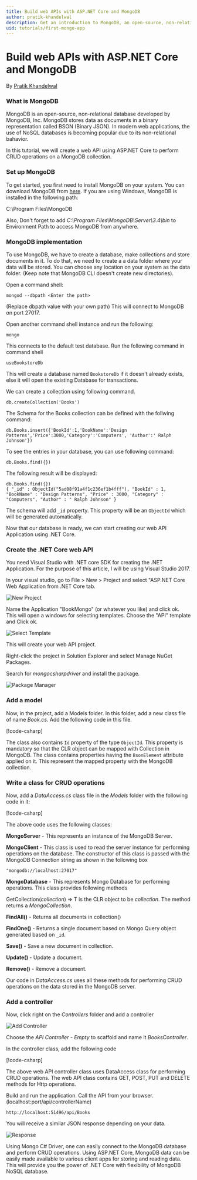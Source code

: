 ```yaml
---
title: Build web APIs with ASP.NET Core and MongoDB
author: pratik-khandelwal
description: Get an introduction to MongoDB, an open-source, non-relational database and how to build APIs using MongoDBand ASP.NET Core.
uid: tutorials/first-mongo-app
---
```

# Build web APIs with ASP.NET Core and MongoDB

By [Pratik Khandelwal](https://twitter.com/K2Prk)

### What is MongoDB

MongoDB is an open-source, non-relational database developed by MongoDB, Inc. MongoDB stores data as documents in a binary representation called BSON (Binary JSON). In modern web applications, the use of NoSQL databases is becoming popular due to its non-relational bahavior.

In this tutorial, we will create a web API using ASP.NET Core to perform CRUD operations on a MongoDB collection.

### Set up MongoDB

To get started, you first need to install MongoDB on your system. You can download MongoDB from [here]('https://docs.mongodb.com/manual/administration/install-community/'). If you are using Windows, MongoDB is installed in the following path:

C:\Program Files\MongoDB

Also, Don't forget to add *C:\Program Files\MongoDB\Server\3.4\bin* to Environment Path to access MongoDB from anywhere.

### MongoDB implementation

To use MongoDB, we have to create a database, make collections and store documents in it. To do that, we need to create a a data folder where your data will be stored. You can choose any location on your system as the data folder. (Keep note that MongoDB CLI doesn't create new directories).

Open a command shell:

```console
mongod --dbpath <Enter the path>
```

(Replace dbpath value with your own path) This will connect to MongoDB on port 27017.

Open another command shell instance and run the following:	

```console
mongo
```

This connects to the default test database. Run the following command in command shell

```console
useBookstoreDb
```

This will create a database named `BookstoreDb` if it doesn't already exists, else it will open the existing Database for transactions.

We can create a collection using following command.

```console
db.createCollection('Books')
```

The Schema for the Books collection can be defined with the follwing command:

```console
db.Books.insert({'BookId':1,'BookName':'Design Patterns','Price':3000,'Category':'Computers', 'Author':' Ralph Johnson'})
```

To see the entries in your database, you can use following command:

```console
db.Books.find({})
```

The following result will be displayed:

```console
db.Books.find({})
{ "_id" : ObjectId("5ad08f91a4f1c236ef1b4fff"), "BookId" : 1, "BookName" : "Design Patterns", "Price" : 3000, "Category" : "Computers", "Author" : " Ralph Johnson" }
```

The schema will add `_id` property. This property will be an `ObjectId` which will be generated automatically.

Now that our database is ready, we can start creating our web API Application using .NET Core.

### Create the .NET Core web API

You need Visual Studio with .NET core SDK for creating the .NET Application. For the purpose of this article, I will be using Visual Studio 2017.

In your visual studio, go to File > New > Project and select "ASP.NET Core Web Application from .NET Core tab.

![New Project](_static/newProject.png)

Name the Application "BookMongo" (or whatever you like) and click ok. This will open a windows for selecting templates. Choose the "API" template and Click ok.

![Select Template](_static/apiTemplate.png)

This will create your web API project.

Right-click the project in Solution Explorer and select Manage NuGet Packages.

Search for *mongocsharpdriver* and install the package.

![Package Manager](_static/packageManager.png)

### Add a model

Now, in the project, add a Models folder. In this folder, add a new class file of name *Book.cs*. Add the following code in this file.

[!code-csharp[](~/tutorials/first-mongo-app/sample/BookstoreAPI/Models/Book.cs?name=snippet_1)]

The class also contains `Id` property of the type `ObjectId`. This property is mandatory so that the CLR object can be mapped with Collection in MongoDB. The class contains properties having the `BsonElement` attribute applied on it. This represent the mapped property with the MongoDB collection.

### Write a class for CRUD operations

Now, add a *DataAccess.cs* class file in the *Models* folder with the following code in it:

[!code-csharp[](~/tutorials/first-mongo-app/sample/BookstoreAPI/Models/DataAccess.cs?name=snippet_1)]

The above code uses the following classes:

**MongoServer** - This represents an instance of the MongoDB Server.

**MongoClient** - This class is used to read the server instance for performing operations on the database. The constructor of this class is passed with the MongoDB Connection string as shown in the following box

```console
"mongodb://localhost:27017"
```

**MongoDatabase** - This represents Mongo Database for performing operations. This class provides following methods

GetCollection<T>(*collection*) => T is the CLR object to be *collection*. The method returns a *MongoCollection*.

**FindAll()** - Returns all documents in collection()

**FindOne()** - Returns a single document based on Mongo Query object generated based on `_id`.

**Save()** - Save a new document in collection.

**Update()** - Update a document.

**Remove()** - Remove a document.

Our code in *DataAccess.cs* uses all these methods for performing CRUD operations on the data stored in the MongoDB server.

### Add a controller

Now, click right on the *Controllers* folder and add a controller

![Add Controller](_static/addController.png)

Choose the *API Controller - Empty* to scaffold and name it *BooksController*.

In the controller class, add the following code

[!code-csharp[](~/tutorials/first-mongo-app/sample/BookstoreAPI/Controllers/BooksController.cs?name=snippet_1)]

The above web API controller class uses DataAccess class for performing CRUD operations. The web API class contains GET, POST, PUT and DELETE methods for Http operations.

Build and run the application. Call the API from your browser. 
(localhost:port/api/controllerName)

```console
http://localhost:51496/api/Books
```

You will receive a similar JSON response depending on your data.

![Response](_static/jsonResponse.png)

Using Mongo C# Driver, one can easily connect to the MongoDB database and perform CRUD operations. Using ASP.NET Core, MongoDB data can be easily made available to various client apps for storing and reading data. This will provide you the power of .NET Core with flexibility of MongoDB NoSQL database.

